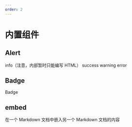 ```yaml
---
order: 2
---
```


# 内置组件

## Alert

<Alert type="info">
  info（注意，内部暂时只能编写 HTML）
</Alert>
<Alert type="success">
  success
</Alert>
<Alert type="warning">
  warning
</Alert>
<Alert type="error">
  error
</Alert>

## Badge

<Badge>
  <div>Badge</div>
</Badge>

## embed

在一个 Markdown 文档中嵌入另一个 Markdown 文档的内容

<!-- 引入全量的 Markdown 文件内容 -->
<!-- <embed src="./some.md"></embed> -->

<!-- 根据行号引入指定行的 Markdown 文件内容 -->
<!-- <embed src="/path/to/some.md#L1"></embed> -->

<!-- 根据行号引入部分 Markdown 文件内容 -->
<!-- <embed src="/path/to/some.md#L1-L10"></embed> -->

<!-- 根据正则引入部分 Markdown 文件内容 -->
<!-- <embed src="/path/to/some.md#RE-/^[^\r\n]+/"></embed> -->
